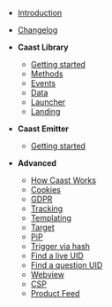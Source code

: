 - [Introduction](/)
- [Changelog](CHANGELOG.md)
- **Caast Library**

  - [Getting started](library/README.md)
  - [Methods](library/methods.md)
  - [Events](library/events.md)
  - [Data](library/data.md)
  - [Launcher](library/launcher.md)
  - [Landing](library/landing.md)

- **Caast Emitter**

  - [Getting started](emitter/README.md)

- **Advanced**

  - [How Caast Works](advanced/how-to.md)
  - [Cookies](advanced/cookies.md)
  - [GDPR](advanced/gdpr.md)
  - [Tracking](advanced/tracking.md)
  - [Templating](advanced/templating.md)
  - [Target](advanced/target.md)
  - [PiP](advanced/pip.md)
  - [Trigger via hash](advanced/trigger-by-url.md)
  - [Find a live UID](advanced/find-live-uid.md)
  - [Find a question UID](advanced/find-question-uid.md)
  - [Webview](advanced/webview.md)
  - [CSP](advanced/csp.md)
  - [Product Feed](advanced/product-feed.md)
